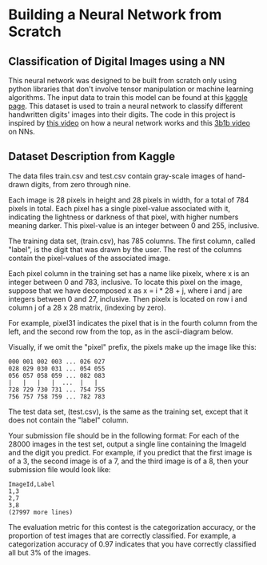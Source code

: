 # Building a Neural Network from Scratch
## Classification of Digital Images using a NN
This neural network was designed to be built from scratch only using python libraries that don't involve tensor manipulation or machine learning algorithms. The input data to train this model can be found at this [kaggle page](https://www.kaggle.com/c/digit-recognizer). This dataset is used to train a neural network to classify different handwritten digits' images into their digits. The code in this project is inspired by [this video](https://www.youtube.com/watch?v=w8yWXqWQYmU) on how a neural network works and this [3b1b video](https://www.youtube.com/watch?v=aircAruvnKk) on NNs. 

## Dataset Description from Kaggle
The data files train.csv and test.csv contain gray-scale images of hand-drawn digits, from zero through nine.

Each image is 28 pixels in height and 28 pixels in width, for a total of 784 pixels in total. Each pixel has a single pixel-value associated with it, indicating the lightness or darkness of that pixel, with higher numbers meaning darker. This pixel-value is an integer between 0 and 255, inclusive.

The training data set, (train.csv), has 785 columns. The first column, called "label", is the digit that was drawn by the user. The rest of the columns contain the pixel-values of the associated image.

Each pixel column in the training set has a name like pixelx, where x is an integer between 0 and 783, inclusive. To locate this pixel on the image, suppose that we have decomposed x as x = i * 28 + j, where i and j are integers between 0 and 27, inclusive. Then pixelx is located on row i and column j of a 28 x 28 matrix, (indexing by zero).

For example, pixel31 indicates the pixel that is in the fourth column from the left, and the second row from the top, as in the ascii-diagram below.

Visually, if we omit the "pixel" prefix, the pixels make up the image like this:

    000 001 002 003 ... 026 027
    028 029 030 031 ... 054 055
    056 057 058 059 ... 082 083
    |   |   |   |  ...  |   |
    728 729 730 731 ... 754 755
    756 757 758 759 ... 782 783

The test data set, (test.csv), is the same as the training set, except that it does not contain the "label" column.

Your submission file should be in the following format: For each of the 28000 images in the test set, output a single line containing the ImageId and the digit you predict. For example, if you predict that the first image is of a 3, the second image is of a 7, and the third image is of a 8, then your submission file would look like:

    ImageId,Label
    1,3
    2,7
    3,8
    (27997 more lines)

The evaluation metric for this contest is the categorization accuracy, or the proportion of test images that are correctly classified. For example, a categorization accuracy of 0.97 indicates that you have correctly classified all but 3% of the images.
